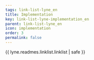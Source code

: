 ```yaml
---
tags: link-list-lyne_en
title: Implementation
key: link-list-lyne-implementation_en
parent: link-list-lyne_en
icon: implementation
order: 3
permalink: false  
---
```

{{ lyne.readmes.linklist.linklist | safe }}


